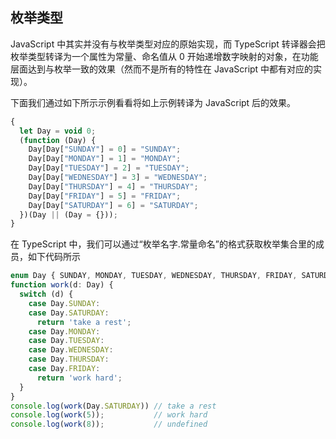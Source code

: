 ## 枚举类型

JavaScript 中其实并没有与枚举类型对应的原始实现，而 TypeScript 转译器会把枚举类型转译为一个属性为常量、命名值从 0 开始递增数字映射的对象，在功能层面达到与枚举一致的效果（然而不是所有的特性在 JavaScript 中都有对应的实现）。

 下面我们通过如下所示示例看看将如上示例转译为 JavaScript 后的效果。

```ts
{
  let Day = void 0;
  (function (Day) {
    Day[Day["SUNDAY"] = 0] = "SUNDAY";
    Day[Day["MONDAY"] = 1] = "MONDAY";
    Day[Day["TUESDAY"] = 2] = "TUESDAY";
    Day[Day["WEDNESDAY"] = 3] = "WEDNESDAY";
    Day[Day["THURSDAY"] = 4] = "THURSDAY";
    Day[Day["FRIDAY"] = 5] = "FRIDAY";
    Day[Day["SATURDAY"] = 6] = "SATURDAY";
  })(Day || (Day = {}));
}
```

在 TypeScript 中，我们可以通过“枚举名字.常量命名”的格式获取枚举集合里的成员，如下代码所示

```ts
enum Day { SUNDAY, MONDAY, TUESDAY, WEDNESDAY, THURSDAY, FRIDAY, SATURDAY }
function work(d: Day) {
  switch (d) {
    case Day.SUNDAY:
    case Day.SATURDAY:
      return 'take a rest';
    case Day.MONDAY:
    case Day.TUESDAY:
    case Day.WEDNESDAY:
    case Day.THURSDAY:
    case Day.FRIDAY:
      return 'work hard';
  }
}
console.log(work(Day.SATURDAY)) // take a rest
console.log(work(5));           // work hard
console.log(work(8));           // undefined
```

